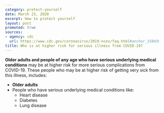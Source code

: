 ```yaml
---
category: protect-yourself
date: March 23, 2020
excerpt: How to protect yourself
layout: post
promoted: true
sources:
- agency: cdc
  url: https://www.cdc.gov/coronavirus/2019-ncov/faq.html#anchor_1584386949645
title: Who is at higher risk for serious illness from COVID-19?
---
```


**Older adults and people of any age who have serious underlying medical conditions** may be at higher risk for more serious complications from COVID-19. These people who may be at higher risk of getting very sick from this illness, includes:

* **Older adults**
* People who have serious underlying medical conditions like:
	* Heart disease
	* Diabetes
	* Lung disease
